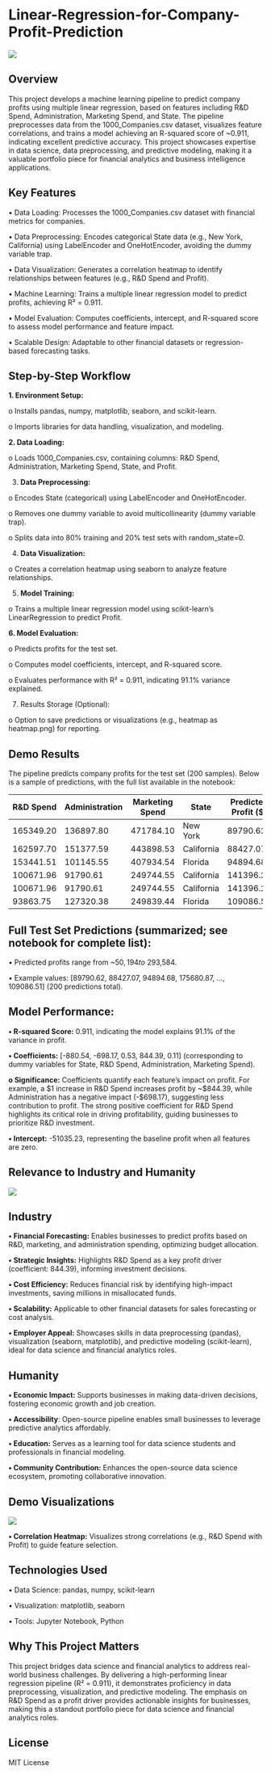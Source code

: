# Linear-Regression-for-Company-Profit-Prediction

![](Image3.jpg)

## Overview

This project develops a machine learning pipeline to predict company profits using multiple linear regression, based on features including R&D Spend, Administration, Marketing Spend, and State. The pipeline preprocesses data from the 1000_Companies.csv dataset, visualizes feature correlations, and trains a model achieving an R-squared score of ~0.911, indicating excellent predictive accuracy. This project showcases expertise in data science, data preprocessing, and predictive modeling, making it a valuable portfolio piece for financial analytics and business intelligence applications.

## Key Features

•	Data Loading: Processes the 1000_Companies.csv dataset with financial metrics for companies.

•	Data Preprocessing: Encodes categorical State data (e.g., New York, California) using LabelEncoder and OneHotEncoder, avoiding the dummy variable trap.

•	Data Visualization: Generates a correlation heatmap to identify relationships between features (e.g., R&D Spend and Profit).

•	Machine Learning: Trains a multiple linear regression model to predict profits, achieving R² = 0.911.

•	Model Evaluation: Computes coefficients, intercept, and R-squared score to assess model performance and feature impact.

•	Scalable Design: Adaptable to other financial datasets or regression-based forecasting tasks.


## Step-by-Step Workflow

**1.	Environment Setup:**

o	Installs pandas, numpy, matplotlib, seaborn, and scikit-learn.

o	Imports libraries for data handling, visualization, and modeling.

**2.	Data Loading:**

o	Loads 1000_Companies.csv, containing columns: R&D Spend, Administration, Marketing Spend, State, and Profit.

3.	**Data Preprocessing:**

o	Encodes State (categorical) using LabelEncoder and OneHotEncoder.

o	Removes one dummy variable to avoid multicollinearity (dummy variable trap).

o	Splits data into 80% training and 20% test sets with random_state=0.

4.	**Data Visualization:**

o	Creates a correlation heatmap using seaborn to analyze feature relationships.

5.	**Model Training:**

o	Trains a multiple linear regression model using scikit-learn’s LinearRegression to predict Profit.

**6.	Model Evaluation:**

o	Predicts profits for the test set.

o	Computes model coefficients, intercept, and R-squared score.

o	Evaluates performance with R² = 0.911, indicating 91.1% variance explained.

7.	Results Storage (Optional):

o	Option to save predictions or visualizations (e.g., heatmap as heatmap.png) for reporting.

## Demo Results

The pipeline predicts company profits for the test set (200 samples). Below is a sample of predictions, with the full list available in the notebook:

| R&D Spend | Administration | Marketing Spend         | State      | Predicted Profit ($) | 
|-----------|----------------|-------------------------|------------|----------------------|
| 165349.20 | 136897.80      | 471784.10               | New York   | 89790.62             |
| 162597.70 | 151377.59      | 443898.53               | California | 88427.07             |
| 153441.51 | 101145.55      | 407934.54               | Florida    | 94894.68             |
| 100671.96 | 91790.61       | 249744.55               | California | 141396.22            |
| 100671.96 | 91790.61       | 249744.55               | California | 141396.22            |
| 93863.75  | 127320.38      | 249839.44               | Florida    | 109086.51            |


## **Full Test Set Predictions** (summarized; see notebook for complete list):

•	Predicted profits range from ~$50,194 to ~$293,584.

•	Example values: [89790.62, 88427.07, 94894.68, 175680.87, ..., 109086.51] (200 predictions total).

## **Model Performance:**

**•	R-squared Score:** 0.911, indicating the model explains 91.1% of the variance in profit.

**•	Coefficients:** [-880.54, -698.17, 0.53, 844.39, 0.11] (corresponding to dummy variables for State, R&D Spend, Administration, Marketing Spend).

**o	Significance:** Coefficients quantify each feature’s impact on profit. For example, a $1 increase in R&D Spend increases profit by ~$844.39, while Administration has a negative impact (-$698.17), suggesting less contribution to profit. The strong positive coefficient for R&D Spend highlights its critical role in driving profitability, guiding businesses to prioritize R&D investment.

**•	Intercept:** -51035.23, representing the baseline profit when all features are zero.

## Relevance to Industry and Humanity

![](Image2.jpg)

## Industry

**•	Financial Forecasting:** Enables businesses to predict profits based on R&D, marketing, and administration spending, optimizing budget allocation.

**•	Strategic Insights:** Highlights R&D Spend as a key profit driver (coefficient: 844.39), informing investment decisions.

**•	Cost Efficiency:** Reduces financial risk by identifying high-impact investments, saving millions in misallocated funds.

**•	Scalability:** Applicable to other financial datasets for sales forecasting or cost analysis.

**•	Employer Appeal:** Showcases skills in data preprocessing (pandas), visualization (seaborn, matplotlib), and predictive modeling (scikit-learn), ideal for data science and financial analytics roles.

## Humanity

**•	Economic Impact:** Supports businesses in making data-driven decisions, fostering economic growth and job creation.

**•	Accessibility**: Open-source pipeline enables small businesses to leverage predictive analytics affordably.

**•	Education:** Serves as a learning tool for data science students and professionals in financial modeling.

**•	Community Contribution:** Enhances the open-source data science ecosystem, promoting collaborative innovation.

## Demo Visualizations

![](Plot.jpg)

**•	Correlation Heatmap:** Visualizes strong correlations (e.g., R&D Spend with Profit) to guide feature selection.

## Technologies Used

•	Data Science: pandas, numpy, scikit-learn

•	Visualization: matplotlib, seaborn

•	Tools: Jupyter Notebook, Python

## Why This Project Matters
This project bridges data science and financial analytics to address real-world business challenges. By delivering a high-performing linear regression pipeline (R² = 0.911), it demonstrates proficiency in data preprocessing, visualization, and predictive modeling. The emphasis on R&D Spend as a profit driver provides actionable insights for businesses, making this a standout portfolio piece for data science and financial analytics roles.

## License
MIT License










